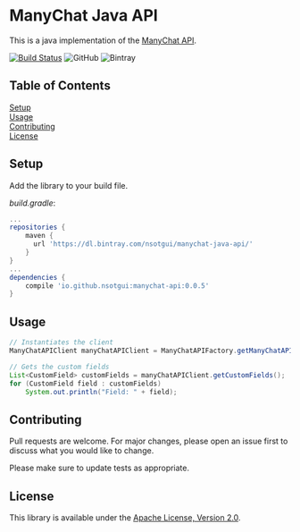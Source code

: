 # ManyChat Java API 
This is a java implementation of the [ManyChat API](https://api.manychat.com/swagger#/).

[![Build Status](https://travis-ci.org/nsotgui/manychat-java-api.svg?branch=master)](https://travis-ci.org/nsotgui/manychat-java-api)  ![GitHub](https://img.shields.io/github/license/nsotgui/manychat-java-api.svg) ![Bintray](https://img.shields.io/bintray/v/nsotgui/manychat-java-api/manychat-api.svg?color=green&label=version)


## Table of Contents  
[Setup](##Setup)<br>
[Usage](##Usage)<br>
[Contributing](##Contributing)<br>
[License](##License)<br>

## Setup

Add the library to your build file.

_build.gradle_:
```groovy
...
repositories {
    maven {
      url 'https://dl.bintray.com/nsotgui/manychat-java-api/'
    }
}
...
dependencies {
    compile 'io.github.nsotgui:manychat-api:0.0.5'
}
```

## Usage

```java
// Instantiates the client
ManyChatAPIClient manyChatAPIClient = ManyChatAPIFactory.getManyChatAPIClient("<manychat api key>");

// Gets the custom fields
List<CustomField> customFields = manyChatAPIClient.getCustomFields();
for (CustomField field : customFields)
    System.out.println("Field: " + field);
```

## Contributing
Pull requests are welcome. For major changes, please open an issue first to discuss what you would like to change.

Please make sure to update tests as appropriate.

## License
This library is available under the [Apache License, Version 2.0](http://www.apache.org/licenses/LICENSE-2.0). 

